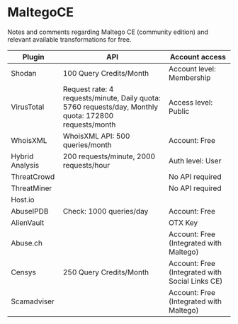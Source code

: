# MaltegoCE
Notes and comments regarding Maltego CE (community edition) and relevant available transformations for free.

| Plugin | API | Account access |
| --- | --- | --- |
| Shodan | 100 Query Credits/Month | Account level: Membership |
| VirusTotal | Request rate: 4 requests/minute, Daily quota: 5760 requests/day, Monthly quota: 172800 requests/month | Access level: Public |
| WhoisXML | WhoisXML API: 500 queries/month | Account: Free |
| Hybrid Analysis | 200 requests/minute, 2000 requests/hour | Auth level: User |
| ThreatCrowd | | No API required |
| ThreatMiner | | No API required |
| Host.io |  |  |
| AbuseIPDB | Check: 1000 queries/day | Account: Free |
| AlienVault |  | OTX Key |
| Abuse.ch |  | Account: Free (Integrated with Maltego) |
| Censys | 250 Query Credits/Month	 | Account: Free (Integrated with Social Links CE) |
| Scamadviser |  | Account: Free (Integrated with Maltego) |
